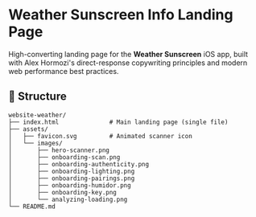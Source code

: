 # Weather Sunscreen Info Landing Page

High-converting landing page for the **Weather Sunscreen** iOS app, built with Alex Hormozi's direct-response copywriting principles and modern web performance best practices.


## 📂 Structure

```
website-weather/
├── index.html              # Main landing page (single file)
├── assets/
│   ├── favicon.svg         # Animated scanner icon
│   └── images/
│       ├── hero-scanner.png
│       ├── onboarding-scan.png
│       ├── onboarding-authenticity.png
│       ├── onboarding-lighting.png
│       ├── onboarding-pairings.png
│       ├── onboarding-humidor.png
│       ├── onboarding-key.png
│       └── analyzing-loading.png
└── README.md
```

